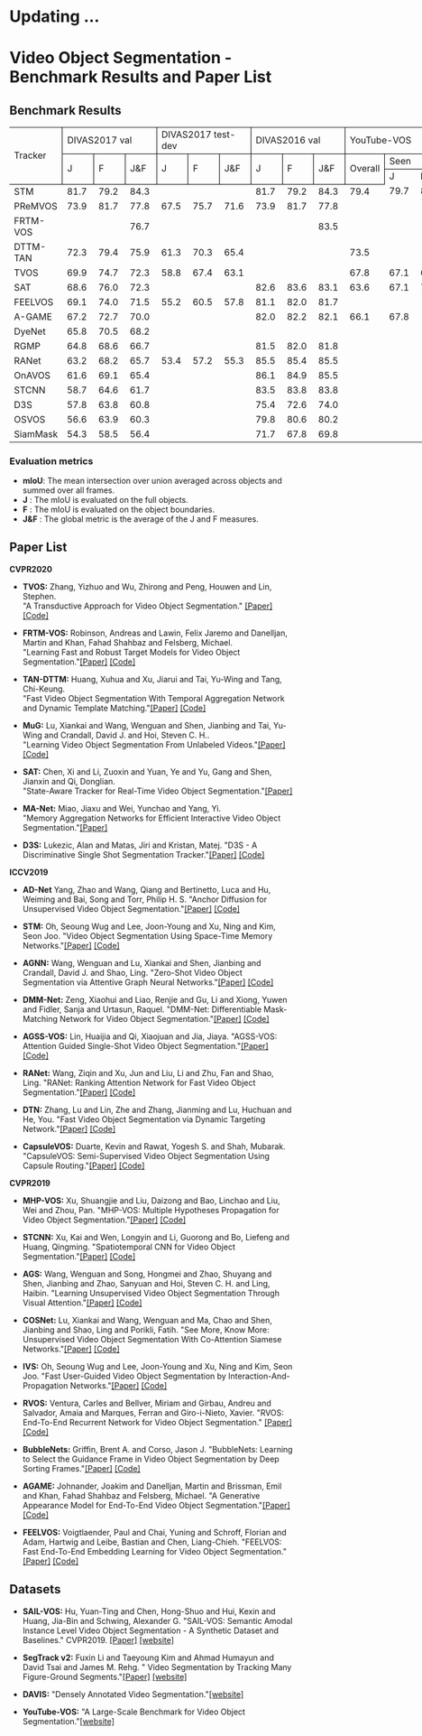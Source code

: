 # Updating ...

# Video Object Segmentation - Benchmark Results and Paper List

## Benchmark Results

  <table width="1194" border="0" cellpadding="0" cellspacing="0" style='width:895.50pt;border-collapse:collapse;table-layout:fixed;'>
   <col width="136" class="xl65" style='mso-width-source:userset;mso-width-alt:3481;'/>
   <col width="57" span="3" class="xl66" style='mso-width-source:userset;mso-width-alt:1459;'/>
   <col width="57" span="3" class="xl67" style='mso-width-source:userset;mso-width-alt:1459;'/>
   <col width="57" span="3" class="xl66" style='mso-width-source:userset;mso-width-alt:1459;'/>
   <col width="57" span="4" class="xl68" style='mso-width-source:userset;mso-width-alt:1459;'/>
   <col width="42" class="xl68" style='mso-width-source:userset;mso-width-alt:1075;'/>
   <col width="57" class="xl69" style='mso-width-source:userset;mso-width-alt:1459;'/>
   <col width="109" span="240" class="xl65" style='mso-width-source:userset;mso-width-alt:2790;'/>
   <tr height="22" style='height:16.50pt;'>
    <td class="xl70" height="66" width="136" rowspan="3" style='height:49.50pt;width:102.00pt;border-right:.5pt solid windowtext;border-bottom:.5pt solid windowtext;' x:str>Tracker</td>
    <td class="xl71" width="171" colspan="3" style='width:128.25pt;border-right:.5pt solid windowtext;border-bottom:.5pt solid windowtext;' x:str>DIVAS2017 val</td>
    <td class="xl76" width="171" colspan="3" style='width:128.25pt;border-right:.5pt solid windowtext;border-bottom:.5pt solid windowtext;' x:str>DIVAS2017 test-dev</td>
    <td class="xl71" width="171" colspan="3" style='width:128.25pt;border-right:.5pt solid windowtext;border-bottom:.5pt solid windowtext;' x:str>DIVAS2016 val</td>
    <td class="xl80" width="270" colspan="5" style='width:202.50pt;border-right:.5pt solid windowtext;border-bottom:.5pt solid windowtext;' x:str>YouTube-VOS</td>
    <td class="xl83" width="57" rowspan="3" style='width:42.75pt;border-right:.5pt solid windowtext;border-bottom:.5pt solid windowtext;' x:str>Speed (FPS)</td>
    <td class="xl70" width="109" rowspan="3" style='width:81.75pt;border-right:.5pt solid windowtext;border-bottom:.5pt solid windowtext;' x:str>Paper</td>
    <td class="xl70" width="109" rowspan="3" style='width:81.75pt;border-right:.5pt solid windowtext;border-bottom:.5pt solid windowtext;' x:str>Code</td>
   </tr>
   <tr height="22" style='height:16.50pt;'>
    <td class="xl71" rowspan="2" style='border-right:.5pt solid windowtext;border-bottom:.5pt solid windowtext;' x:str>J</td>
    <td class="xl71" rowspan="2" style='border-right:.5pt solid windowtext;border-bottom:.5pt solid windowtext;' x:str>F</td>
    <td class="xl71" rowspan="2" style='border-right:.5pt solid windowtext;border-bottom:.5pt solid windowtext;' x:str>J&amp;F</td>
    <td class="xl76" rowspan="2" style='border-right:.5pt solid windowtext;border-bottom:.5pt solid windowtext;' x:str>J</td>
    <td class="xl76" rowspan="2" style='border-right:.5pt solid windowtext;border-bottom:.5pt solid windowtext;' x:str>F</td>
    <td class="xl76" rowspan="2" style='border-right:.5pt solid windowtext;border-bottom:.5pt solid windowtext;' x:str>J&amp;F</td>
    <td class="xl71" rowspan="2" style='border-right:.5pt solid windowtext;border-bottom:.5pt solid windowtext;' x:str>J</td>
    <td class="xl71" rowspan="2" style='border-right:.5pt solid windowtext;border-bottom:.5pt solid windowtext;' x:str>F</td>
    <td class="xl71" rowspan="2" style='border-right:.5pt solid windowtext;border-bottom:.5pt solid windowtext;' x:str>J&amp;F</td>
    <td class="xl80" rowspan="2" style='border-right:.5pt solid windowtext;border-bottom:.5pt solid windowtext;' x:str>Overall</td>
    <td class="xl80" colspan="2" style='border-right:.5pt solid windowtext;border-bottom:.5pt solid windowtext;' x:str>Seen</td>
    <td class="xl80" colspan="2" style='border-right:.5pt solid windowtext;border-bottom:.5pt solid windowtext;' x:str>Unseen</td>
   </tr>
   <tr height="22" style='height:16.50pt;'>
    <td class="xl80" x:str>J</td>
    <td class="xl80" x:str>F</td>
    <td class="xl80" x:str>J</td>
    <td class="xl80" x:str>F</td>
   </tr>
   <tr height="22" style='height:16.50pt;'>
    <td class="xl74" height="22" style='height:16.50pt;' x:str>STM</td>
    <td class="xl75" x:num="81.700000000000003">81.7<span style='mso-spacerun:yes;'>&nbsp;</span></td>
    <td class="xl75" x:num="79.200000000000003">79.2<span style='mso-spacerun:yes;'>&nbsp;</span></td>
    <td class="xl75" x:num="84.299999999999997">84.3<span style='mso-spacerun:yes;'>&nbsp;</span></td>
    <td class="xl67"></td>
    <td class="xl67"></td>
    <td class="xl67"></td>
    <td class="xl75" x:num="81.700000000000003">81.7<span style='mso-spacerun:yes;'>&nbsp;</span></td>
    <td class="xl75" x:num="79.200000000000003">79.2<span style='mso-spacerun:yes;'>&nbsp;</span></td>
    <td class="xl75" x:num="84.299999999999997">84.3<span style='mso-spacerun:yes;'>&nbsp;</span></td>
    <td class="xl82" x:num="79.400000000000006">79.4<span style='mso-spacerun:yes;'>&nbsp;</span></td>
    <td class="xl82" x:num="79.700000000000003">79.7<span style='mso-spacerun:yes;'>&nbsp;</span></td>
    <td class="xl82" x:num="84.200000000000003">84.2<span style='mso-spacerun:yes;'>&nbsp;</span></td>
    <td class="xl82" x:num="72.799999999999997">72.8<span style='mso-spacerun:yes;'>&nbsp;</span></td>
    <td class="xl82" x:num="80.900000000000006">80.9<span style='mso-spacerun:yes;'>&nbsp;</span></td>
    <td class="xl85" x:num="6.25">6.3<span style='mso-spacerun:yes;'>&nbsp;</span></td>
    <td class="xl86" x:str><a href="https://openaccess.thecvf.com/content_ICCV_2019/papers/Oh_Video_Object_Segmentation_Using_Space-Time_Memory_Networks_ICCV_2019_paper.pdf" target="_parent">ICCV2019</a></td>
    <td class="xl65"></td>
   </tr>
   <tr height="22" style='height:16.50pt;'>
    <td class="xl74" height="22" style='height:16.50pt;' x:str>PReMVOS</td>
    <td class="xl75" x:num="73.900000000000006">73.9<span style='mso-spacerun:yes;'>&nbsp;</span></td>
    <td class="xl75" x:num="81.700000000000003">81.7<span style='mso-spacerun:yes;'>&nbsp;</span></td>
    <td class="xl75" x:num="77.799999999999997">77.8<span style='mso-spacerun:yes;'>&nbsp;</span></td>
    <td class="xl78" x:num="67.5">67.5<span style='mso-spacerun:yes;'>&nbsp;</span></td>
    <td class="xl78" x:num="75.700000000000003">75.7<span style='mso-spacerun:yes;'>&nbsp;</span></td>
    <td class="xl78" x:num="71.599999999999994">71.6<span style='mso-spacerun:yes;'>&nbsp;</span></td>
    <td class="xl75" x:num="73.900000000000006">73.9<span style='mso-spacerun:yes;'>&nbsp;</span></td>
    <td class="xl75" x:num="81.700000000000003">81.7<span style='mso-spacerun:yes;'>&nbsp;</span></td>
    <td class="xl75" x:num="77.799999999999997">77.8<span style='mso-spacerun:yes;'>&nbsp;</span></td>
    <td class="xl68"></td>
    <td class="xl68"></td>
    <td class="xl68"></td>
    <td class="xl68"></td>
    <td class="xl68"></td>
    <td class="xl85" x:num="0.029999999999999999">0.0<span style='mso-spacerun:yes;'>&nbsp;</span></td>
    <td class="xl86" x:str><a href="https://arxiv.org/abs/1807.09190" target="_parent">ACCV2018</a></td>
    <td class="xl86" x:str><a href="https://github.com/JonathonLuiten/PReMVOS" target="_parent">Code</a></td>
   </tr>
   <tr height="22" style='height:16.50pt;'>
    <td class="xl74" height="22" style='height:16.50pt;' x:str>FRTM-VOS</td>
    <td class="xl66"></td>
    <td class="xl66"></td>
    <td class="xl75" x:num="76.700000000000003">76.7<span style='mso-spacerun:yes;'>&nbsp;</span></td>
    <td class="xl67"></td>
    <td class="xl67"></td>
    <td class="xl67"></td>
    <td class="xl66"></td>
    <td class="xl66"></td>
    <td class="xl75" x:num="83.5">83.5<span style='mso-spacerun:yes;'>&nbsp;</span></td>
    <td class="xl68"></td>
    <td class="xl68"></td>
    <td class="xl68"></td>
    <td class="xl68"></td>
    <td class="xl68"></td>
    <td class="xl85" x:num="21.899999999999999">21.9<span style='mso-spacerun:yes;'>&nbsp;</span></td>
    <td class="xl87" x:str><a href="https://openaccess.thecvf.com/content_CVPR_2020/papers/Robinson_Learning_Fast_and_Robust_Target_Models_for_Video_Object_Segmentation_CVPR_2020_paper.pdf" target="_parent">CVPR2020</a></td>
    <td class="xl86" x:str><a href="https://github.com/andr345/frtm-vos" target="_parent">Code</a></td>
   </tr>
   <tr height="22" style='height:16.50pt;'>
    <td class="xl74" height="22" style='height:16.50pt;' x:str>DTTM-TAN</td>
    <td class="xl75" x:num="72.299999999999997">72.3<span style='mso-spacerun:yes;'>&nbsp;</span></td>
    <td class="xl75" x:num="79.400000000000006">79.4<span style='mso-spacerun:yes;'>&nbsp;</span></td>
    <td class="xl75" x:num="75.900000000000006">75.9<span style='mso-spacerun:yes;'>&nbsp;</span></td>
    <td class="xl78" x:num="61.299999999999997">61.3<span style='mso-spacerun:yes;'>&nbsp;</span></td>
    <td class="xl78" x:num="70.299999999999997">70.3<span style='mso-spacerun:yes;'>&nbsp;</span></td>
    <td class="xl78" x:num="65.400000000000006">65.4<span style='mso-spacerun:yes;'>&nbsp;</span></td>
    <td class="xl66"></td>
    <td class="xl66"></td>
    <td class="xl66"></td>
    <td class="xl82" x:num="73.5">73.5<span style='mso-spacerun:yes;'>&nbsp;</span></td>
    <td class="xl68"></td>
    <td class="xl68"></td>
    <td class="xl68"></td>
    <td class="xl68"></td>
    <td class="xl85" x:num="7.1399999999999997">7.1<span style='mso-spacerun:yes;'>&nbsp;</span></td>
    <td class="xl86" x:str><a href="https://openaccess.thecvf.com/content_CVPR_2020/papers/Huang_Fast_Video_Object_Segmentation_With_Temporal_Aggregation_Network_and_Dynamic_CVPR_2020_paper.pdf" target="_parent">CVPR2020</a></td>
    <td class="xl86" x:str><a href="https://xuhuaking.github.io/Fast-VOS-DTTM-TAN/" target="_parent">Code</a></td>
   </tr>
   <tr height="22" style='height:16.50pt;'>
    <td class="xl74" height="22" style='height:16.50pt;' x:str>TVOS</td>
    <td class="xl75" x:num="69.900000000000006">69.9<span style='mso-spacerun:yes;'>&nbsp;</span></td>
    <td class="xl75" x:num="74.700000000000003">74.7<span style='mso-spacerun:yes;'>&nbsp;</span></td>
    <td class="xl75" x:num="72.299999999999997">72.3<span style='mso-spacerun:yes;'>&nbsp;</span></td>
    <td class="xl78" x:num="58.799999999999997">58.8<span style='mso-spacerun:yes;'>&nbsp;</span></td>
    <td class="xl78" x:num="67.400000000000006">67.4<span style='mso-spacerun:yes;'>&nbsp;</span></td>
    <td class="xl78" x:num="63.100000000000001">63.1<span style='mso-spacerun:yes;'>&nbsp;</span></td>
    <td class="xl66"></td>
    <td class="xl66"></td>
    <td class="xl66"></td>
    <td class="xl82" x:num="67.799999999999997">67.8<span style='mso-spacerun:yes;'>&nbsp;</span></td>
    <td class="xl82" x:num="67.099999999999994">67.1<span style='mso-spacerun:yes;'>&nbsp;</span></td>
    <td class="xl82" x:num="69.400000000000006">69.4<span style='mso-spacerun:yes;'>&nbsp;</span></td>
    <td class="xl82" x:num="63">63.0<span style='mso-spacerun:yes;'>&nbsp;</span></td>
    <td class="xl82" x:num="71.599999999999994">71.6<span style='mso-spacerun:yes;'>&nbsp;</span></td>
    <td class="xl85" x:num="37">37.0<span style='mso-spacerun:yes;'>&nbsp;</span></td>
    <td class="xl86" x:str><a href="https://openaccess.thecvf.com/content_CVPR_2020/papers/Zhang_A_Transductive_Approach_for_Video_Object_Segmentation_CVPR_2020_paper.pdf" target="_parent">CVPR2020</a></td>
    <td class="xl86" x:str><a href="https://github.com/&#10;microsoft/transductive-vos.pytorch" target="_parent">Code</a></td>
   </tr>
   <tr height="22" style='height:16.50pt;'>
    <td class="xl74" height="22" style='height:16.50pt;' x:str>SAT</td>
    <td class="xl75" x:num="68.599999999999994">68.6<span style='mso-spacerun:yes;'>&nbsp;</span></td>
    <td class="xl75" x:num="76">76.0<span style='mso-spacerun:yes;'>&nbsp;</span></td>
    <td class="xl75" x:num="72.299999999999997">72.3<span style='mso-spacerun:yes;'>&nbsp;</span></td>
    <td class="xl67"></td>
    <td class="xl67"></td>
    <td class="xl67"></td>
    <td class="xl75" x:num="82.599999999999994">82.6<span style='mso-spacerun:yes;'>&nbsp;</span></td>
    <td class="xl75" x:num="83.599999999999994">83.6<span style='mso-spacerun:yes;'>&nbsp;</span></td>
    <td class="xl75" x:num="83.099999999999994">83.1<span style='mso-spacerun:yes;'>&nbsp;</span></td>
    <td class="xl82" x:num="63.600000000000001">63.6<span style='mso-spacerun:yes;'>&nbsp;</span></td>
    <td class="xl82" x:num="67.099999999999994">67.1<span style='mso-spacerun:yes;'>&nbsp;</span></td>
    <td class="xl82" x:num="70.200000000000003">70.2<span style='mso-spacerun:yes;'>&nbsp;</span></td>
    <td class="xl82" x:num="55.299999999999997">55.3<span style='mso-spacerun:yes;'>&nbsp;</span></td>
    <td class="xl82" x:num="61.700000000000003">61.7<span style='mso-spacerun:yes;'>&nbsp;</span></td>
    <td class="xl85" x:num="39">39.0<span style='mso-spacerun:yes;'>&nbsp;</span></td>
    <td class="xl86" x:str><a href="http://openaccess.thecvf.com/content_CVPR_2020/papers/Chen_State-Aware_Tracker_for_Real-Time_Video_Object_Segmentation_CVPR_2020_paper.pdf" target="_parent">CVPR2020</a></td>
    <td class="xl65"></td>
   </tr>
   <tr height="22" style='height:16.50pt;'>
    <td class="xl74" height="22" style='height:16.50pt;' x:str>FEELVOS</td>
    <td class="xl75" x:num="69.099999999999994">69.1<span style='mso-spacerun:yes;'>&nbsp;</span></td>
    <td class="xl75" x:num="74">74.0<span style='mso-spacerun:yes;'>&nbsp;</span></td>
    <td class="xl75" x:num="71.5">71.5<span style='mso-spacerun:yes;'>&nbsp;</span></td>
    <td class="xl78" x:num="55.200000000000003">55.2<span style='mso-spacerun:yes;'>&nbsp;</span></td>
    <td class="xl78" x:num="60.5">60.5<span style='mso-spacerun:yes;'>&nbsp;</span></td>
    <td class="xl78" x:num="57.799999999999997">57.8<span style='mso-spacerun:yes;'>&nbsp;</span></td>
    <td class="xl75" x:num="81.099999999999994">81.1<span style='mso-spacerun:yes;'>&nbsp;</span></td>
    <td class="xl75" x:num="82">82.0<span style='mso-spacerun:yes;'>&nbsp;</span></td>
    <td class="xl75" x:num="81.700000000000003">81.7<span style='mso-spacerun:yes;'>&nbsp;</span></td>
    <td class="xl68"></td>
    <td class="xl68"></td>
    <td class="xl68"></td>
    <td class="xl68"></td>
    <td class="xl68"></td>
    <td class="xl85" x:num="1.96">2.0<span style='mso-spacerun:yes;'>&nbsp;</span></td>
    <td class="xl86" x:str><a href="https://openaccess.thecvf.com/content_CVPR_2019/papers/Voigtlaender_FEELVOS_Fast_End-To-End_Embedding_Learning_for_Video_Object_Segmentation_CVPR_2019_paper.pdf" target="_parent">CVPR2019</a></td>
    <td class="xl86" x:str><a href="https://github.com/tensorflow/models/tree/master/research/feelvos" target="_parent">Code</a></td>
   </tr>
   <tr height="22" style='height:16.50pt;'>
    <td class="xl74" height="22" style='height:16.50pt;' x:str>A-GAME</td>
    <td class="xl75" x:num="67.200000000000003">67.2<span style='mso-spacerun:yes;'>&nbsp;</span></td>
    <td class="xl75" x:num="72.700000000000003">72.7<span style='mso-spacerun:yes;'>&nbsp;</span></td>
    <td class="xl75" x:num="70">70.0<span style='mso-spacerun:yes;'>&nbsp;</span></td>
    <td class="xl67"></td>
    <td class="xl67"></td>
    <td class="xl67"></td>
    <td class="xl75" x:num="82">82.0<span style='mso-spacerun:yes;'>&nbsp;</span></td>
    <td class="xl75" x:num="82.200000000000003">82.2<span style='mso-spacerun:yes;'>&nbsp;</span></td>
    <td class="xl75" x:num="82.099999999999994">82.1<span style='mso-spacerun:yes;'>&nbsp;</span></td>
    <td class="xl82" x:num="66.099999999999994">66.1<span style='mso-spacerun:yes;'>&nbsp;</span></td>
    <td class="xl82" x:num="67.799999999999997">67.8<span style='mso-spacerun:yes;'>&nbsp;</span></td>
    <td class="xl68"></td>
    <td class="xl82" x:num="60.799999999999997">60.8<span style='mso-spacerun:yes;'>&nbsp;</span></td>
    <td class="xl68"></td>
    <td class="xl85" x:num="14.285">14.3<span style='mso-spacerun:yes;'>&nbsp;</span></td>
    <td class="xl87" x:str><a href="https://openaccess.thecvf.com/content_CVPR_2019/papers/Johnander_A_Generative_Appearance_Model_for_End-To-End_Video_Object_Segmentation_CVPR_2019_paper.pdf" target="_parent">CVPR2019</a></td>
    <td class="xl86" x:str><a href="https://github.com/joakimjohnander/agame-vos" target="_parent">Code</a></td>
   </tr>
   <tr height="22" style='height:16.50pt;'>
    <td class="xl74" height="22" style='height:16.50pt;' x:str>DyeNet</td>
    <td class="xl75" x:num="65.799999999999997">65.8<span style='mso-spacerun:yes;'>&nbsp;</span></td>
    <td class="xl75" x:num="70.5">70.5<span style='mso-spacerun:yes;'>&nbsp;</span></td>
    <td class="xl75" x:num="68.200000000000003">68.2<span style='mso-spacerun:yes;'>&nbsp;</span></td>
    <td class="xl67"></td>
    <td class="xl67"></td>
    <td class="xl67"></td>
    <td class="xl66"></td>
    <td class="xl66"></td>
    <td class="xl66"></td>
    <td class="xl68"></td>
    <td class="xl68"></td>
    <td class="xl68"></td>
    <td class="xl68"></td>
    <td class="xl68"></td>
    <td class="xl85" x:num="0.42999999999999999">0.4<span style='mso-spacerun:yes;'>&nbsp;</span></td>
    <td class="xl86" x:str><a href="https://arxiv.org/abs/1803.04242" target="_parent">ECCV2018</a></td>
    <td class="xl65"></td>
   </tr>
   <tr height="22" style='height:16.50pt;'>
    <td class="xl74" height="22" style='height:16.50pt;' x:str>RGMP</td>
    <td class="xl75" x:num="64.799999999999997">64.8<span style='mso-spacerun:yes;'>&nbsp;</span></td>
    <td class="xl75" x:num="68.599999999999994">68.6<span style='mso-spacerun:yes;'>&nbsp;</span></td>
    <td class="xl75" x:num="66.700000000000003">66.7<span style='mso-spacerun:yes;'>&nbsp;</span></td>
    <td class="xl67"></td>
    <td class="xl67"></td>
    <td class="xl67"></td>
    <td class="xl79" x:num="81.5">81.5<span style='mso-spacerun:yes;'>&nbsp;</span></td>
    <td class="xl79" x:num="82">82.0<span style='mso-spacerun:yes;'>&nbsp;</span></td>
    <td class="xl79" x:num="81.75">81.8<span style='mso-spacerun:yes;'>&nbsp;</span></td>
    <td class="xl68"></td>
    <td class="xl68"></td>
    <td class="xl68"></td>
    <td class="xl68"></td>
    <td class="xl68"></td>
    <td class="xl85" x:num="7.6920000000000002">7.7<span style='mso-spacerun:yes;'>&nbsp;</span></td>
    <td class="xl86" x:str><a href="https://openaccess.thecvf.com/content_cvpr_2018/CameraReady/1029.pdf" target="_parent">CVPR2018</a></td>
    <td class="xl86" x:str><a href="https://github.com/seoungwugoh/RGMP" target="_parent">Code</a></td>
   </tr>
   <tr height="22" style='height:16.50pt;'>
    <td class="xl74" height="22" style='height:16.50pt;' x:str>RANet</td>
    <td class="xl75" x:num="63.200000000000003">63.2<span style='mso-spacerun:yes;'>&nbsp;</span></td>
    <td class="xl75" x:num="68.200000000000003">68.2<span style='mso-spacerun:yes;'>&nbsp;</span></td>
    <td class="xl75" x:num="65.700000000000003">65.7<span style='mso-spacerun:yes;'>&nbsp;</span></td>
    <td class="xl78" x:num="53.399999999999999">53.4<span style='mso-spacerun:yes;'>&nbsp;</span></td>
    <td class="xl78" x:num="57.189999999999998">57.2<span style='mso-spacerun:yes;'>&nbsp;</span></td>
    <td class="xl78" x:num="55.299999999999997">55.3<span style='mso-spacerun:yes;'>&nbsp;</span></td>
    <td class="xl75" x:num="85.5">85.5<span style='mso-spacerun:yes;'>&nbsp;</span></td>
    <td class="xl75" x:num="85.400000000000006">85.4<span style='mso-spacerun:yes;'>&nbsp;</span></td>
    <td class="xl75" x:num="85.5">85.5<span style='mso-spacerun:yes;'>&nbsp;</span></td>
    <td class="xl68"></td>
    <td class="xl68"></td>
    <td class="xl68"></td>
    <td class="xl68"></td>
    <td class="xl68"></td>
    <td class="xl85" x:num="30">30.0<span style='mso-spacerun:yes;'>&nbsp;</span></td>
    <td class="xl86" x:str><a href="https://openaccess.thecvf.com/content_ICCV_2019/papers/Wang_RANet_Ranking_Attention_Network_for_Fast_Video_Object_Segmentation_ICCV_2019_paper.pdf" target="_parent">ICCV2019</a></td>
    <td class="xl86" x:str><a href="https://github.com/Storife/RANet" target="_parent">Code</a></td>
   </tr>
   <tr height="22" style='height:16.50pt;'>
    <td class="xl74" height="22" style='height:16.50pt;' x:str>OnAVOS</td>
    <td class="xl75" x:num="61.600000000000001">61.6<span style='mso-spacerun:yes;'>&nbsp;</span></td>
    <td class="xl75" x:num="69.099999999999994">69.1<span style='mso-spacerun:yes;'>&nbsp;</span></td>
    <td class="xl75" x:num="65.349999999999994">65.4<span style='mso-spacerun:yes;'>&nbsp;</span></td>
    <td class="xl67"></td>
    <td class="xl67"></td>
    <td class="xl67"></td>
    <td class="xl75" x:num="86.099999999999994">86.1<span style='mso-spacerun:yes;'>&nbsp;</span></td>
    <td class="xl75" x:num="84.900000000000006">84.9<span style='mso-spacerun:yes;'>&nbsp;</span></td>
    <td class="xl75" x:num="85.5">85.5<span style='mso-spacerun:yes;'>&nbsp;</span></td>
    <td class="xl68"></td>
    <td class="xl68"></td>
    <td class="xl68"></td>
    <td class="xl68"></td>
    <td class="xl68"></td>
    <td class="xl85" x:num="0.10000000000000001">0.1<span style='mso-spacerun:yes;'>&nbsp;</span></td>
    <td class="xl86" x:str><a href="https://arxiv.org/pdf/1706.09364.pdf" target="_parent">BMCV2017</a></td>
    <td class="xl86" x:str><a href="https://github.com/Stocastico/OnAVOS" target="_parent">Code</a></td>
   </tr>
   <tr height="22" style='height:16.50pt;'>
    <td class="xl74" height="22" style='height:16.50pt;' x:str>STCNN</td>
    <td class="xl75" x:num="58.700000000000003">58.7<span style='mso-spacerun:yes;'>&nbsp;</span></td>
    <td class="xl75" x:num="64.599999999999994">64.6<span style='mso-spacerun:yes;'>&nbsp;</span></td>
    <td class="xl75" x:num="61.649999999999999">61.7<span style='mso-spacerun:yes;'>&nbsp;</span></td>
    <td class="xl67"></td>
    <td class="xl67"></td>
    <td class="xl67"></td>
    <td class="xl75" x:num="83.5">83.5<span style='mso-spacerun:yes;'>&nbsp;</span></td>
    <td class="xl75" x:num="83.799999999999997">83.8<span style='mso-spacerun:yes;'>&nbsp;</span></td>
    <td class="xl75" x:num="83.799999999999997">83.8<span style='mso-spacerun:yes;'>&nbsp;</span></td>
    <td class="xl68"></td>
    <td class="xl68"></td>
    <td class="xl68"></td>
    <td class="xl68"></td>
    <td class="xl68"></td>
    <td class="xl85" x:num="3.8999999999999999">3.9<span style='mso-spacerun:yes;'>&nbsp;</span></td>
    <td class="xl86" x:str><a href="https://openaccess.thecvf.com/content_CVPR_2019/papers/Xu_Spatiotemporal_CNN_for_Video_Object_Segmentation_CVPR_2019_paper.pdf" target="_parent">CVPR2019</a></td>
    <td class="xl86" x:str><a href="https://github.com/longyin880815/STCNN" target="_parent">Code</a></td>
   </tr>
   <tr height="22" style='height:16.50pt;'>
    <td class="xl74" height="22" style='height:16.50pt;' x:str>D3S</td>
    <td class="xl75" x:num="57.799999999999997">57.8<span style='mso-spacerun:yes;'>&nbsp;</span></td>
    <td class="xl75" x:num="63.799999999999997">63.8<span style='mso-spacerun:yes;'>&nbsp;</span></td>
    <td class="xl75" x:num="60.799999999999997">60.8<span style='mso-spacerun:yes;'>&nbsp;</span></td>
    <td class="xl67"></td>
    <td class="xl67"></td>
    <td class="xl67"></td>
    <td class="xl79" x:num="75.400000000000006">75.4<span style='mso-spacerun:yes;'>&nbsp;</span></td>
    <td class="xl79" x:num="72.599999999999994">72.6<span style='mso-spacerun:yes;'>&nbsp;</span></td>
    <td class="xl75" x:num="74">74.0<span style='mso-spacerun:yes;'>&nbsp;</span></td>
    <td class="xl68"></td>
    <td class="xl68"></td>
    <td class="xl68"></td>
    <td class="xl68"></td>
    <td class="xl68"></td>
    <td class="xl85" x:num="25">25.0<span style='mso-spacerun:yes;'>&nbsp;</span></td>
    <td class="xl86" x:str><a href="https://openaccess.thecvf.com/content_CVPR_2020/papers/Lukezic_D3S_-_A_Discriminative_Single_Shot_Segmentation_Tracker_CVPR_2020_paper.pdf" target="_parent">CVPR2020</a></td>
    <td class="xl86" x:str><a href="https://github.com/alanlukezic/d3s" target="_parent">Code</a></td>
   </tr>
   <tr height="22" style='height:16.50pt;'>
    <td class="xl74" height="22" style='height:16.50pt;' x:str>OSVOS</td>
    <td class="xl75" x:num="56.600000000000001">56.6<span style='mso-spacerun:yes;'>&nbsp;</span></td>
    <td class="xl75" x:num="63.899999999999999">63.9<span style='mso-spacerun:yes;'>&nbsp;</span></td>
    <td class="xl75" x:num="60.25">60.3<span style='mso-spacerun:yes;'>&nbsp;</span></td>
    <td class="xl67"></td>
    <td class="xl67"></td>
    <td class="xl67"></td>
    <td class="xl75" x:num="79.799999999999997">79.8<span style='mso-spacerun:yes;'>&nbsp;</span></td>
    <td class="xl75" x:num="80.599999999999994">80.6<span style='mso-spacerun:yes;'>&nbsp;</span></td>
    <td class="xl75" x:num="80.189999999999998">80.2<span style='mso-spacerun:yes;'>&nbsp;</span></td>
    <td class="xl68"></td>
    <td class="xl68"></td>
    <td class="xl68"></td>
    <td class="xl68"></td>
    <td class="xl68"></td>
    <td class="xl85" x:num="0.10000000000000001">0.1<span style='mso-spacerun:yes;'>&nbsp;</span></td>
    <td class="xl86" x:str><a href="https://openaccess.thecvf.com/content_cvpr_2017/papers/Caelles_One-Shot_Video_Object_CVPR_2017_paper.pdf" target="_parent">CVPR2017</a></td>
    <td class="xl86" x:str><a href="https://github.com/kmaninis/OSVOS-PyTorch" target="_parent">Code</a></td>
   </tr>
   <tr height="22" style='height:16.50pt;'>
    <td class="xl74" height="22" style='height:16.50pt;' x:str>SiamMask</td>
    <td class="xl75" x:num="54.299999999999997">54.3<span style='mso-spacerun:yes;'>&nbsp;</span></td>
    <td class="xl75" x:num="58.5">58.5<span style='mso-spacerun:yes;'>&nbsp;</span></td>
    <td class="xl75" x:num="56.399999999999999">56.4<span style='mso-spacerun:yes;'>&nbsp;</span></td>
    <td class="xl67"></td>
    <td class="xl67"></td>
    <td class="xl67"></td>
    <td class="xl75" x:num="71.700000000000003">71.7<span style='mso-spacerun:yes;'>&nbsp;</span></td>
    <td class="xl75" x:num="67.799999999999997">67.8<span style='mso-spacerun:yes;'>&nbsp;</span></td>
    <td class="xl75" x:num="69.75">69.8<span style='mso-spacerun:yes;'>&nbsp;</span></td>
    <td class="xl68"></td>
    <td class="xl68"></td>
    <td class="xl68"></td>
    <td class="xl68"></td>
    <td class="xl68"></td>
    <td class="xl85" x:num="55">55.0<span style='mso-spacerun:yes;'>&nbsp;</span></td>
    <td class="xl86" x:str><a href="https://openaccess.thecvf.com/content_CVPR_2019/papers/Wang_Fast_Online_Object_Tracking_and_Segmentation_A_Unifying_Approach_CVPR_2019_paper.pdf" target="_parent">CVPR2019</a></td>
    <td class="xl86" x:str><a href="https://github.com/foolwood/SiamMask" target="_parent">Code</a></td>
   </tr>
   <![if supportMisalignedColumns]>
    <tr width="0" style='display:none;'>
     <td width="136" style='width:102;'></td>
     <td width="57" style='width:43;'></td>
     <td width="57" style='width:43;'></td>
     <td width="57" style='width:43;'></td>
     <td width="57" style='width:43;'></td>
     <td width="42" style='width:32;'></td>
     <td width="57" style='width:43;'></td>
     <td width="109" style='width:82;'></td>
    </tr>
   <![endif]>
  </table>


### Evaluation metrics
- **mIoU**: The mean intersection over union averaged across objects and summed over all frames. 
- **J**   : The mIoU is evaluated on the full objects.
- **F**   : The mIoU is evaluated on the object boundaries.
- **J&F** : The global metric is the average of the J and F measures.


## Paper List

**CVPR2020**

- **TVOS:** Zhang, Yizhuo and Wu, Zhirong and Peng, Houwen and Lin, Stephen.<br>
"A Transductive Approach for Video Object Segmentation." [[Paper]](http://openaccess.thecvf.com/content_CVPR_2020/papers/Zhang_A_Transductive_Approach_for_Video_Object_Segmentation_CVPR_2020_paper.pdf) [[Code]](https://github.com/microsoft/transductive-vos.pytorch)

- **FRTM-VOS:** Robinson, Andreas and Lawin, Felix Jaremo and Danelljan, Martin and Khan, Fahad Shahbaz and Felsberg, Michael.<br>
"Learning Fast and Robust Target Models for Video Object Segmentation."[[Paper]](http://openaccess.thecvf.com/content_CVPR_2020/papers/Robinson_Learning_Fast_and_Robust_Target_Models_for_Video_Object_Segmentation_CVPR_2020_paper.pdf) [[Code]](https://github.com/andr345/frtm-vos)

- **TAN-DTTM:** Huang, Xuhua and Xu, Jiarui and Tai, Yu-Wing and Tang, Chi-Keung.<br>
"Fast Video Object Segmentation With Temporal Aggregation Network and Dynamic Template Matching."[[Paper]](http://openaccess.thecvf.com/content_CVPR_2020/papers/Huang_Fast_Video_Object_Segmentation_With_Temporal_Aggregation_Network_and_Dynamic_CVPR_2020_paper.pdf) [[Code]](https://github.com/XUHUAKing)

- **MuG:** Lu, Xiankai and Wang, Wenguan and Shen, Jianbing and Tai, Yu-Wing and Crandall, David J. and Hoi, Steven C. H..<br>
"Learning Video Object Segmentation From Unlabeled Videos."[[Paper]](http://openaccess.thecvf.com/content_CVPR_2020/papers/Lu_Learning_Video_Object_Segmentation_From_Unlabeled_Videos_CVPR_2020_paper.pdf) [[Code]](https://github.com/carrierlxk/MuG)

- **SAT:** Chen, Xi and Li, Zuoxin and Yuan, Ye and Yu, Gang and Shen, Jianxin and Qi, Donglian.<br>
"State-Aware Tracker for Real-Time Video Object Segmentation."[[Paper]](http://openaccess.thecvf.com/content_CVPR_2020/papers/Chen_State-Aware_Tracker_for_Real-Time_Video_Object_Segmentation_CVPR_2020_paper.pdf)

- **MA-Net:** Miao, Jiaxu and Wei, Yunchao and Yang, Yi.<br>
"Memory Aggregation Networks for Efficient Interactive Video Object Segmentation."[[Paper]](http://openaccess.thecvf.com/content_CVPR_2020/papers/Miao_Memory_Aggregation_Networks_for_Efficient_Interactive_Video_Object_Segmentation_CVPR_2020_paper.pdf)

- **D3S:** Lukezic, Alan and Matas, Jiri and Kristan, Matej.<bar>
"D3S - A Discriminative Single Shot Segmentation Tracker."[[Paper]](http://openaccess.thecvf.com/content_CVPR_2020/papers/Lukezic_D3S_-_A_Discriminative_Single_Shot_Segmentation_Tracker_CVPR_2020_paper.pdf) [[Code]](https://github.com/alanlukezic/d3s)


**ICCV2019**

- **AD-Net** Yang, Zhao and Wang, Qiang and Bertinetto, Luca and Hu, Weiming and Bai, Song and Torr, Philip H. S.<bar>
"Anchor Diffusion for Unsupervised Video Object Segmentation."[[Paper]](http://openaccess.thecvf.com/content_ICCV_2019/papers/Yang_Anchor_Diffusion_for_Unsupervised_Video_Object_Segmentation_ICCV_2019_paper.pdf) [[Code]](https://github.com/yz93/anchor-diff-VOS)

- **STM:** Oh, Seoung Wug and Lee, Joon-Young and Xu, Ning and Kim, Seon Joo.<bar>
"Video Object Segmentation Using Space-Time Memory Networks."[[Paper]](http://openaccess.thecvf.com/content_ICCV_2019/papers/Oh_Video_Object_Segmentation_Using_Space-Time_Memory_Networks_ICCV_2019_paper.pdf) [[Code]](https://github.com/seoungwugoh/STM)

- **AGNN:** Wang, Wenguan and Lu, Xiankai and Shen, Jianbing and Crandall, David J. and Shao, Ling.<bar>
"Zero-Shot Video Object Segmentation via Attentive Graph Neural Networks."[[Paper]](http://openaccess.thecvf.com/content_ICCV_2019/papers/Wang_Zero-Shot_Video_Object_Segmentation_via_Attentive_Graph_Neural_Networks_ICCV_2019_paper.pdf) [[Code]](https://github.com/carrierlxk/AGNN)

- **DMM-Net:** Zeng, Xiaohui and Liao, Renjie and Gu, Li and Xiong, Yuwen and Fidler, Sanja and Urtasun, Raquel.<bar>
"DMM-Net: Differentiable Mask-Matching Network for Video Object Segmentation."[[Paper]](http://openaccess.thecvf.com/content_ICCV_2019/papers/Zeng_DMM-Net_Differentiable_Mask-Matching_Network_for_Video_Object_Segmentation_ICCV_2019_paper.pdf) [[Code]](https://github.com/ZENGXH/DMM_Net)

- **AGSS-VOS:** Lin, Huaijia and Qi, Xiaojuan and Jia, Jiaya.<bar>
"AGSS-VOS: Attention Guided Single-Shot Video Object Segmentation."[[Paper]](http://openaccess.thecvf.com/content_ICCV_2019/papers/Lin_AGSS-VOS_Attention_Guided_Single-Shot_Video_Object_Segmentation_ICCV_2019_paper.pdf) [[Code]](https://github.com/Jia-Research-Lab/AGSS-VOS)

- **RANet:** Wang, Ziqin and Xu, Jun and Liu, Li and Zhu, Fan and Shao, Ling.<bar>
"RANet: Ranking Attention Network for Fast Video Object Segmentation."[[Paper]](http://openaccess.thecvf.com/content_ICCV_2019/papers/Wang_RANet_Ranking_Attention_Network_for_Fast_Video_Object_Segmentation_ICCV_2019_paper.pdf) [[Code]](https://github.com/Storife/RANet)

- **DTN:** Zhang, Lu and Lin, Zhe and Zhang, Jianming and Lu, Huchuan and He, You.<bar>
"Fast Video Object Segmentation via Dynamic Targeting Network."[[Paper]](http://openaccess.thecvf.com/content_ICCV_2019/papers/Zhang_Fast_Video_Object_Segmentation_via_Dynamic_Targeting_Network_ICCV_2019_paper.pdf) [[Code]](https://github.com/zhangludl/Code-for-DTN)

- **CapsuleVOS:** Duarte, Kevin and Rawat, Yogesh S. and Shah, Mubarak.<bar>
"CapsuleVOS: Semi-Supervised Video Object Segmentation Using Capsule Routing."[[Paper]](http://openaccess.thecvf.com/content_ICCV_2019/papers/Duarte_CapsuleVOS_Semi-Supervised_Video_Object_Segmentation_Using_Capsule_Routing_ICCV_2019_paper.pdf) [[Code]](https://github.com/KevinDuarte/CapsuleVOS)

**CVPR2019**

- **MHP-VOS:** Xu, Shuangjie and Liu, Daizong and Bao, Linchao and Liu, Wei and Zhou, Pan.<bar>
"MHP-VOS: Multiple Hypotheses Propagation for Video Object Segmentation."[[Paper]](http://openaccess.thecvf.com/content_CVPR_2019/papers/Xu_MHP-VOS_Multiple_Hypotheses_Propagation_for_Video_Object_Segmentation_CVPR_2019_paper.pdf) [[Code]](https://github.com/shuangjiexu/MHP-VOS)

- **STCNN:** Xu, Kai and Wen, Longyin and Li, Guorong and Bo, Liefeng and Huang, Qingming.<bar>
"Spatiotemporal CNN for Video Object Segmentation."[[Paper]](http://openaccess.thecvf.com/content_CVPR_2019/papers/Xu_Spatiotemporal_CNN_for_Video_Object_Segmentation_CVPR_2019_paper.pdf) [[Code]](https://github.com/longyin880815/STCNN)

- **AGS:** Wang, Wenguan and Song, Hongmei and Zhao, Shuyang and Shen, Jianbing and Zhao, Sanyuan and Hoi, Steven C. H. and Ling, Haibin.<bar>
"Learning Unsupervised Video Object Segmentation Through Visual Attention."[[Paper]](http://openaccess.thecvf.com/content_CVPR_2019/papers/Wang_Learning_Unsupervised_Video_Object_Segmentation_Through_Visual_Attention_CVPR_2019_paper.pdf) [[Code]](https://github.com/wenguanwang/AGS)

- **COSNet:** Lu, Xiankai and Wang, Wenguan and Ma, Chao and Shen, Jianbing and Shao, Ling and Porikli, Fatih.<bar>
"See More, Know More: Unsupervised Video Object Segmentation With Co-Attention Siamese Networks."[[Paper]](http://openaccess.thecvf.com/content_CVPR_2019/papers/Lu_See_More_Know_More_Unsupervised_Video_Object_Segmentation_With_Co-Attention_CVPR_2019_paper.pdf) [[Code]](https://github.com/carrierlxk/COSNet)


- **IVS:** Oh, Seoung Wug and Lee, Joon-Young and Xu, Ning and Kim, Seon Joo.<bar>
"Fast User-Guided Video Object Segmentation by Interaction-And-Propagation Networks."[[Paper]](http://openaccess.thecvf.com/content_CVPR_2019/papers/Oh_Fast_User-Guided_Video_Object_Segmentation_by_Interaction-And-Propagation_Networks_CVPR_2019_paper.pdf) [[Code]](https://github.com/seoungwugoh/ivs-demo)

- **RVOS:** Ventura, Carles and Bellver, Miriam and Girbau, Andreu and Salvador, Amaia and Marques, Ferran and Giro-i-Nieto, Xavier.<bar>
"RVOS: End-To-End Recurrent Network for Video Object Segmentation." [[Paper]](http://openaccess.thecvf.com/content_CVPR_2019/papers/Ventura_RVOS_End-To-End_Recurrent_Network_for_Video_Object_Segmentation_CVPR_2019_paper.pdf) [[Code]](https://github.com/imatge-upc/rvos)

- **BubbleNets:** Griffin, Brent A. and Corso, Jason J.<bar>
"BubbleNets: Learning to Select the Guidance Frame in Video Object Segmentation by Deep Sorting Frames."[[Paper]](http://openaccess.thecvf.com/content_CVPR_2019/papers/Griffin_BubbleNets_Learning_to_Select_the_Guidance_Frame_in_Video_Object_CVPR_2019_paper.pdf) [[Code]](https://github.com/griffbr/BubbleNets)

- **AGAME:** Johnander, Joakim and Danelljan, Martin and Brissman, Emil and Khan, Fahad Shahbaz and Felsberg, Michael.<bar>
"A Generative Appearance Model for End-To-End Video Object Segmentation."[[Paper]](http://openaccess.thecvf.com/content_CVPR_2019/papers/Johnander_A_Generative_Appearance_Model_for_End-To-End_Video_Object_Segmentation_CVPR_2019_paper.pdf) [[Code]](https://github.com/joakimjohnander/agame-vos)

- **FEELVOS:** Voigtlaender, Paul and Chai, Yuning and Schroff, Florian and Adam, Hartwig and Leibe, Bastian and Chen, Liang-Chieh.<bar>
"FEELVOS: Fast End-To-End Embedding Learning for Video Object Segmentation."[[Paper]](http://openaccess.thecvf.com/content_CVPR_2019/papers/Voigtlaender_FEELVOS_Fast_End-To-End_Embedding_Learning_for_Video_Object_Segmentation_CVPR_2019_paper.pdf) [[Code]](https://github.com/kim-younghan/FEELVOS)


## Datasets

- **SAIL-VOS:** Hu, Yuan-Ting and Chen, Hong-Shuo and Hui, Kexin and Huang, Jia-Bin and Schwing, Alexander G.<bar>
"SAIL-VOS: Semantic Amodal Instance Level Video Object Segmentation - A Synthetic Dataset and Baselines." CVPR2019. [[Paper]](http://openaccess.thecvf.com/content_CVPR_2019/papers/Hu_SAIL-VOS_Semantic_Amodal_Instance_Level_Video_Object_Segmentation_-_A_CVPR_2019_paper.pdf) [[website]](http://sailvos.web.illinois.edu/_site/index.html)

- **SegTrack v2:** Fuxin Li and Taeyoung Kim and Ahmad Humayun and David Tsai and James M. Rehg.<bar>
" Video Segmentation by Tracking Many Figure-Ground Segments."[[Paper]](https://web.engr.oregonstate.edu/~lif/SegTrack2/segtrack2_cameraready.pdf) [[website]](https://web.engr.oregonstate.edu/~lif/SegTrack2/dataset.html)

- **DAVIS:** "Densely Annotated Video Segmentation."[[website]](https://davischallenge.org/)

- **YouTube-VOS:** "A Large-Scale Benchmark for Video Object Segmentation."[[website]](https://youtube-vos.org/)
